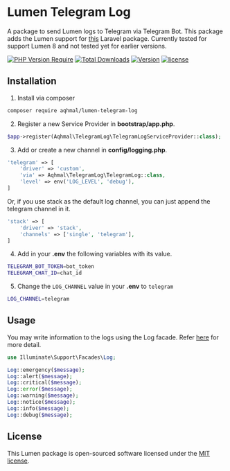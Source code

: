 # Lumen Telegram Log

A package to send Lumen logs to Telegram via Telegram Bot. This package adds the Lumen support for [this](https://github.com/rafaellaurindo/laravel-telegram-logging) Laravel package. Currently tested for support Lumen 8 and not tested yet for earlier versions.

[![PHP Version Require](https://poser.pugx.org/aqhmal/lumen-telegram-log/require/php)](https://packagist.org/packages/aqhmal/lumen-telegram-log)
[![Total Downloads](https://poser.pugx.org/aqhmal/lumen-telegram-log/downloads)](https://packagist.org/packages/aqhmal/lumen-telegram-log)
[![Version](http://poser.pugx.org/aqhmal/lumen-telegram-log/version)](https://packagist.org/packages/aqhmal/lumen-telegram-log)
[![license](https://img.shields.io/github/license/aqhmal/lumen-telegram-log.svg)](https://github.com/aqhmal/lumen-telegram-log/blob/main/LICENSE.md)

## Installation

1. Install via composer
```bash
composer require aqhmal/lumen-telegram-log
```

2. Register a new Service Provider in **bootstrap/app.php**.
```php
$app->register(Aqhmal\TelegramLog\TelegramLogServiceProvider::class);
```

3. Add or create a new channel in **config/logging.php**.
```php
'telegram' => [
    'driver' => 'custom',
    'via' => Aqhmal\TelegramLog\TelegramLog::class,
    'level' => env('LOG_LEVEL', 'debug'),
]
```

Or, if you use stack as the default log channel, you can just append the telegram channel in it.
```php
'stack' => [
    'driver' => 'stack',
    'channels' => ['single', 'telegram'],
]
```

4. Add in your **.env** the following variables with its value.
```bash
TELEGRAM_BOT_TOKEN=bot_token
TELEGRAM_CHAT_ID=chat_id
```

5. Change the `LOG_CHANNEL` value in your **.env** to `telegram`
```bash
LOG_CHANNEL=telegram
```

## Usage

You may write information to the logs using the Log facade. Refer [here](https://laravel.com/docs/logging#writing-log-messages) for more detail.

```php
use Illuminate\Support\Facades\Log;

Log::emergency($message);
Log::alert($message);
Log::critical($message);
Log::error($message);
Log::warning($message);
Log::notice($message);
Log::info($message);
Log::debug($message);
```

## License

This Lumen package is open-sourced software licensed under the [MIT license](https://github.com/aqhmal/lumen-telegram-log/blob/main/LICENSE.md).
